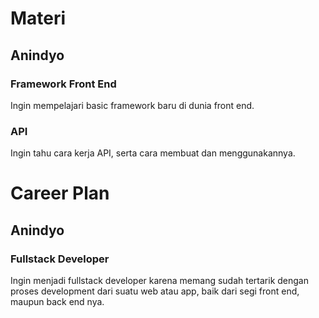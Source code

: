 # Materi
## Anindyo
### Framework Front End
Ingin mempelajari basic framework baru di dunia front end.
### API
Ingin tahu cara kerja API, serta cara membuat dan menggunakannya.
# Career Plan
## Anindyo
### Fullstack Developer
Ingin menjadi fullstack developer karena memang sudah tertarik dengan proses development dari suatu web atau app, baik dari segi front end, maupun back end nya.